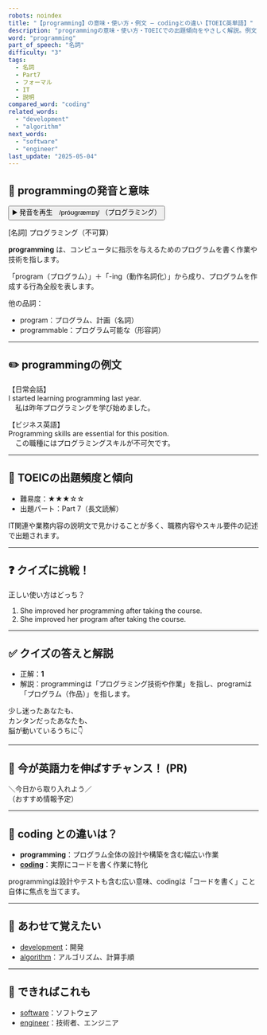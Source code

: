 ```yaml
---
robots: noindex
title: "【programming】の意味・使い方・例文 ― codingとの違い【TOEIC英単語】"
description: "programmingの意味・使い方・TOEICでの出題傾向をやさしく解説。例文・クイズ付きでcodingとの違いもわかりやすく学べます。"
word: "programming"
part_of_speech: "名詞"
difficulty: "3"
tags:
  - 名詞
  - Part7
  - フォーマル
  - IT
  - 説明
compared_word: "coding"
related_words:
  - "development"
  - "algorithm"
next_words:
  - "software"
  - "engineer"
last_update: "2025-05-04"
---
```


## 🔰 programmingの発音と意味

<button class="play-audio" onclick="playTTS('programming')">
  <span class="play-audio-main">
    ▶️ 発音を再生　/próʊɡræmɪŋ/
  </span>
  <span class="play-audio-sub">
    （プログラミング）
  </span>
</button>

[名詞] プログラミング（不可算）

**programming** は、コンピュータに指示を与えるためのプログラムを書く作業や技術を指します。

「program（プログラム）」＋「-ing（動作名詞化）」から成り、プログラムを作成する行為全般を表します。

他の品詞：  
- program：プログラム、計画（名詞）
- programmable：プログラム可能な（形容詞）

---

## ✏️ programmingの例文

【日常会話】  
I started learning programming last year.  
　私は昨年プログラミングを学び始めました。

【ビジネス英語】  
Programming skills are essential for this position.  
　この職種にはプログラミングスキルが不可欠です。

---

## 🎯 TOEICの出題頻度と傾向

- 難易度：★★★☆☆
- 出題パート：Part 7（長文読解）

IT関連や業務内容の説明文で見かけることが多く、職務内容やスキル要件の記述で出題されます。

---

## ❓ クイズに挑戦！

正しい使い方はどっち？

1. She improved her programming after taking the course.  
2. She improved her program after taking the course.

---

## ✅ クイズの答えと解説

- 正解：**1**
- 解説：programmingは「プログラミング技術や作業」を指し、programは「プログラム（作品）」を指します。

少し迷ったあなたも、  
カンタンだったあなたも、  
脳が動いているうちに👇️

---

## 🚀 今が英語力を伸ばすチャンス！ (PR)

<div class="info-center">
＼今日から取り入れよう／<br>  
（おすすめ情報予定）
</div>

---

## 🤔  coding との違いは？

- **programming**：プログラム全体の設計や構築を含む幅広い作業
- **[coding](/word/coding)**：実際にコードを書く作業に特化

programmingは設計やテストも含む広い意味、codingは「コードを書く」こと自体に焦点を当てます。

---

## 🧩 あわせて覚えたい

- [development](/word/development)：開発
- [algorithm](/word/algorithm)：アルゴリズム、計算手順

---

## 📖 できればこれも

- [software](/word/software)：ソフトウェア
- [engineer](/word/engineer)：技術者、エンジニア

<!-- cvid: aid42_bid21 -->
